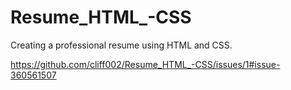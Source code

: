 # Resume_HTML_-CSS
Creating a professional resume using HTML and CSS. 

https://github.com/cliff002/Resume_HTML_-CSS/issues/1#issue-360561507
